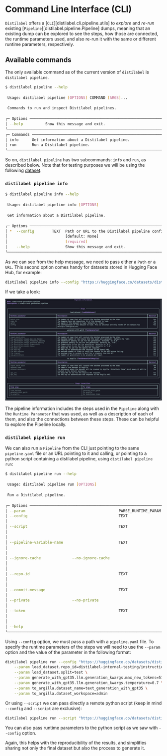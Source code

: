 # Command Line Interface (CLI)

`Distilabel` offers a [`CLI`][distilabel.cli.pipeline.utils] to _explore_ and _re-run_ existing [`Pipeline`][distilabel.pipeline.Pipeline] dumps, meaning that an existing dump can be explored to see the steps, how those are connected, the runtime parameters used, and also re-run it with the same or different runtime parameters, respectively.

## Available commands

The only available command as of the current version of `distilabel` is `distilabel pipeline`.

```bash
$ distilabel pipeline --help

 Usage: distilabel pipeline [OPTIONS] COMMAND [ARGS]...

 Commands to run and inspect Distilabel pipelines.

╭─ Options ───────────────────────────────────────────────────────────────────────────────╮
│ --help          Show this message and exit.                                             │
╰─────────────────────────────────────────────────────────────────────────────────────────╯
╭─ Commands ──────────────────────────────────────────────────────────────────────────────╮
│ info      Get information about a Distilabel pipeline.                                  │
│ run       Run a Distilabel pipeline.                                                    │
╰─────────────────────────────────────────────────────────────────────────────────────────╯
```

So on, `distilabel pipeline` has two subcommands: `info` and `run`, as described below. Note that for testing purposes we will be using the following [dataset](https://huggingface.co/datasets/distilabel-internal-testing/ultrafeedback-mini).

### `distilabel pipeline info`

```bash
$ distilabel pipeline info --help

 Usage: distilabel pipeline info [OPTIONS]

 Get information about a Distilabel pipeline.

╭─ Options ───────────────────────────────────────────────────────────────────────────╮
│ *  --config        TEXT  Path or URL to the Distilabel pipeline configuration file. │
│                          [default: None]                                            │
│                          [required]                                                 │
│    --help                Show this message and exit.                                │
╰─────────────────────────────────────────────────────────────────────────────────────╯
```

As we can see from the help message, we need to pass either a `Path` or a `URL`. This second option comes handy for datasets stored in Hugging Face Hub, for example:

```bash
distilabel pipeline info --config "https://huggingface.co/datasets/distilabel-internal-testing/instruction-dataset-mini-with-generations/raw/main/pipeline.yaml"
```

If we take a look:

![CLI 1](../../../../assets/images/sections/cli/cli_pipe.png)

The pipeline information includes the steps used in the `Pipeline` along with the `Runtime Parameter` that was used, as well as a description of each of them, and also the connections between these steps. These can be helpful to explore the Pipeline locally.

### `distilabel pipeline run`

We can also run a `Pipeline` from the CLI just pointing to the same `pipeline.yaml` file or an URL pointing to it and calling, or pointing to a python script containing a distilabel pipeline, using `distilabel pipeline run`:

```bash
$ distilabel pipeline run --help

 Usage: distilabel pipeline run [OPTIONS]

 Run a Distilabel pipeline.

╭─ Options ──────────────────────────────────────────────────────────────────────────────────────────────────────────────────────────╮
│ --param                                          PARSE_RUNTIME_PARAM  [default: (dynamic)]                                         │
│ --config                                         TEXT                 Path or URL to the Distilabel pipeline configuration file.   │
│                                                                       [default: None]                                              │
│ --script                                         TEXT                 URL pointing to a python script containing a distilabel      │
│                                                                       pipeline.                                                    │
│                                                                       [default: None]                                              │
│ --pipeline-variable-name                         TEXT                 Name of the pipeline in a script. I.e. the 'pipeline'        │
│                                                                       variable in `with Pipeline(...) as pipeline:...`.            │
│                                                                       [default: pipeline]                                          │
│ --ignore-cache              --no-ignore-cache                         Whether to ignore the cache and re-run the pipeline from     │
│                                                                       scratch.                                                     │
│                                                                       [default: no-ignore-cache]                                   │
│ --repo-id                                        TEXT                 The Hugging Face Hub repository ID to push the resulting     │
│                                                                       dataset to.                                                  │
│                                                                       [default: None]                                              │
│ --commit-message                                 TEXT                 The commit message to use when pushing the dataset.          │
│                                                                       [default: None]                                              │
│ --private                   --no-private                              Whether to make the resulting dataset private on the Hub.    │
│                                                                       [default: no-private]                                        │
│ --token                                          TEXT                 The Hugging Face Hub API token to use when pushing the       │
│                                                                       dataset.                                                     │
│                                                                       [default: None]                                              │
│ --help                                                                Show this message and exit.                                  │
╰────────────────────────────────────────────────────────────────────────────────────────────────────────────────────────────────────╯
```

Using `--config` option, we must pass a path with a `pipeline.yaml` file.
To specify the runtime parameters of the steps we will need to use the `--param` option and the value of the parameter in the following format:

```bash
distilabel pipeline run --config "https://huggingface.co/datasets/distilabel-internal-testing/instruction-dataset-mini-with-generations/raw/main/pipeline.yaml" \
	--param load_dataset.repo_id=distilabel-internal-testing/instruction-dataset-mini \
	--param load_dataset.split=test \
	--param generate_with_gpt35.llm.generation_kwargs.max_new_tokens=512 \
	--param generate_with_gpt35.llm.generation_kwargs.temperature=0.7 \
	--param to_argilla.dataset_name=text_generation_with_gpt35 \
	--param to_argilla.dataset_workspace=admin
```

Or using `--script` we can pass directly a remote python script (keep in mind `--config` and `--script` are exclusive):

```bash
distilabel pipeline run --script "https://huggingface.co/datasets/distilabel-internal-testing/pipe_nothing_test/raw/main/pipe_nothing.py"
```

You can also pass runtime parameters to the python script as we saw with `--config` option.

Again, this helps with the reproducibility of the results, and simplifies sharing not only the final dataset but also the process to generate it.
